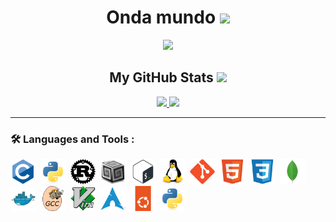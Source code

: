 <h1 align="center">Onda mundo <img src="https://i.giphy.com/media/v1.Y2lkPTc5MGI3NjExaHBwaDU1aWJ5NWVoNGI5NnB2M3o4ZXFtOWlpMXI5cndicTEyNzE3OCZlcD12MV9pbnRlcm5hbF9naWZfYnlfaWQmY3Q9ZQ/iigp4VDyf5dCLRlGkm/giphy.gif" width="50px"></h1>
<div align="center">
    <a href="https://git.io/typing-svg">
        <img src="https://readme-typing-svg.demolab.com?font=Fira+Code&duration=1666&pause=1111&color=539BF5&center=true&vCenter=true&multiline=true&random=false&width=600&height=280&lines=presumir+el+buen+gusto+cuesta;pero+mientras+saltamos;laten+dos+corazones;cuando+menos;este+d%C3%ADa;+;presumir+los+propios+vicios+tambien+cuesta;pero+mientras+cantamos;son+dos+vidas+que+respiran;cuando+menos;esta+noche">
    </a>
</div>
    
<h2 align="center">My GitHub Stats <img src = "https://i.pinimg.com/originals/65/c4/f4/65c4f452571be1261e9c623f7da488ac.gif" width = 35px></h2>

<div align="center">
    <a href="https://github.com/anuraghazra/github-readme-stats">
<!--        <img src="https://github-readme-stats.vercel.app/api?username=macydnah&show_icons=true&theme=slateorange&bg_color=00000000"> -->
        <img height="200" src="https://github-readme-stats.vercel.app/api?username=macydnah&show_icons=true&theme=gruvbox&bg_color=00000000">
    </a>
    <a href="https://github.com/anuraghazra/github-readme-stats">
<!--        <img src="https://github-readme-stats.vercel.app/api?username=macydnah&show_icons=true&theme=slateorange&bg_color=00000000"> -->
        <img height="200" src="https://github-readme-stats.vercel.app/api/top-langs/?username=macydnah&hide=shell&layout=compact&card_width=320">
    </a>
</div>

---
### :hammer_and_wrench: Languages and Tools :
<div>
    <img src="https://github.com/devicons/devicon/blob/master/icons/c/c-original.svg" title="C programming language" alt="C programming language" width="40" height="40"/>&nbsp;
    <img src="https://github.com/devicons/devicon/blob/master/icons/python/python-original.svg" title="Python" alt="Python" width="40" height="40"/>&nbsp;
    <img src="https://github.com/devicons/devicon/blob/master/icons/rust/rust-original.svg" title="Rust" alt="Rust" width="40" height="40"/>&nbsp;
    <img src="https://github.com/supercollider/supercollider/blob/develop/icons/sc_logo.svg" title="SuperCollider" alt="SuperCollider" width="40" height="40"/>&nbsp;
    <img src="https://github.com/devicons/devicon/blob/master/icons/bash/bash-original.svg" title="bash" alt="bash" width="40" height="40"/>&nbsp;
    <img src="https://github.com/devicons/devicon/blob/master/icons/linux/linux-original.svg" title="Linux" alt="Linux" width="40" height="40"/>&nbsp;
    <img src="https://github.com/devicons/devicon/blob/master/icons/git/git-original.svg" title="Git" alt="Git" width="40" height="40"/>&nbsp;
    <img src="https://github.com/devicons/devicon/blob/master/icons/html5/html5-original.svg" title="HTML5" alt="HTML" width="40" height="40"/>&nbsp;
    <img src="https://github.com/devicons/devicon/blob/master/icons/css3/css3-original.svg"  title="CSS3" alt="CSS" width="40" height="40"/>&nbsp;
    <img src="https://github.com/devicons/devicon/blob/master/icons/mongodb/mongodb-original.svg" title="MongoDB" alt="MongoDB" width="40" height="40"/>&nbsp;
    <img src="https://github.com/devicons/devicon/blob/master/icons/docker/docker-original.svg" title="docker" alt="docker" width="40" height="40"/>&nbsp;
    <img src="https://github.com/devicons/devicon/blob/master/icons/gcc/gcc-original.svg" title="GCC" alt="GCC" width="40" height="40"/>&nbsp;
    <img src="https://github.com/devicons/devicon/blob/master/icons/vim/vim-original.svg" title="Vim" alt="Vim" width="40" height="40"/>&nbsp;
    <img src="https://github.com/devicons/devicon/blob/master/icons/archlinux/archlinux-original.svg" title="Arch Linux" alt="Arch Linux" width="40" height="40"/>&nbsp;
    <img src="https://github.com/devicons/devicon/blob/master/icons/ubuntu/ubuntu-original.svg" title="Ubuntu" alt="Ubuntu" width="40" height="40"/>&nbsp;
    <img src="https://github.com/devicons/devicon/blob/master/icons/python/python-original.svg" title="Python" alt="Python" width="40" height="40"/>
</div>

